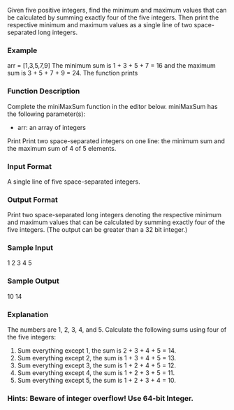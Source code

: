 Given five positive integers, find the minimum and maximum values that can be calculated by summing exactly four of the five integers. Then print the respective minimum and maximum values as a single line of two space-separated long integers.

### Example

arr = [1,3,5,7,9]
The minimum sum is 1 + 3 + 5 + 7 = 16 and the maximum sum is 3 + 5 + 7 + 9 = 24. The function prints

### Function Description

Complete the miniMaxSum function in the editor below.
miniMaxSum has the following parameter(s):

- arr: an array of integers

Print
Print two space-separated integers on one line: the minimum sum and the maximum sum of 4 of 5 elements.

### Input Format

A single line of five space-separated integers.

### Output Format

Print two space-separated long integers denoting the respective minimum and maximum values that can be calculated by summing exactly four of the five integers. (The output can be greater than a 32 bit integer.)

### Sample Input

1 2 3 4 5

### Sample Output

10 14

### Explanation

The numbers are 1, 2, 3, 4, and 5. Calculate the following sums using four of the five integers:

1. Sum everything except 1, the sum is 2 + 3 + 4 + 5 = 14.
2. Sum everything except 2, the sum is 1 + 3 + 4 + 5 = 13.
3. Sum everything except 3, the sum is 1 + 2 + 4 + 5 = 12.
4. Sum everything except 4, the sum is 1 + 2 + 3 + 5 = 11.
5. Sum everything except 5, the sum is 1 + 2 + 3 + 4 = 10.

### Hints: Beware of integer overflow! Use 64-bit Integer.
